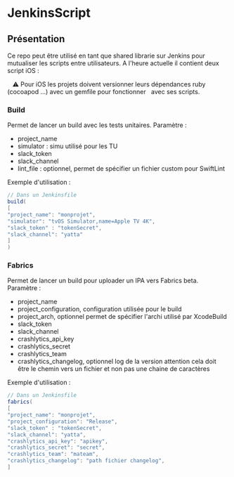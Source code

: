 # JenkinsScript

## Présentation

Ce repo peut être utilisé en tant que shared librarie sur Jenkins pour mutualiser les scripts entre utilisateurs.
A l'heure actuelle il contient deux script iOS :

   ⚠️ Pour iOS les projets doivent versionner leurs dépendances ruby (cocoapod ...) avec un gemfile pour fonctionner
  avec ses scripts. 

###  Build

Permet de lancer un build avec les tests unitaires.
Paramètre :
* project_name
* simulator : simu utilisé pour les TU
* slack_token
* slack_channel
* lint_file : optionnel, permet de spécifier un fichier custom pour SwiftLint

Exemple d'utilisation :
```java
// Dans un Jenkinsfile
build(
[
"project_name": "monprojet",
"simulator": "tvOS Simulator,name=Apple TV 4K",
"slack_token" : "tokenSecret",
"slack_channel": "yatta"
]
)
```


### Fabrics

Permet de lancer un build pour uploader un IPA vers Fabrics beta.
Paramètre :
* project_name
* project_configuration, configuration utilisée pour le build
* project_arch, optionnel permet de spécifier l'archi utilisé par XcodeBuild
* slack_token
* slack_channel
* crashlytics_api_key
* crashlytics_secret
* crashlytics_team
* crashlytics_changelog, optionnel log de la version attention cela doit être le chemin vers un fichier et non pas une chaine de caractères

Exemple d'utilisation :
```java
// Dans un Jenkinsfile
fabrics(
[
"project_name": "monprojet",
"project_configuration": "Release",
"slack_token" : "tokenSecret",
"slack_channel": "yatta",
"crashlytics_api_key": "apikey",
"crashlytics_secret": "secret",
"crashlytics_team": "mateam",
"crashlytics_changelog": "path fichier changelog",
]

```
